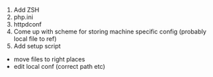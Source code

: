 1. Add ZSH
2. php.ini
3. httpdconf
4. Come up with scheme for storing machine specific config (probably local file to ref) 
5. Add setup script
  * move files to right places
  * edit local conf (correct path etc)
